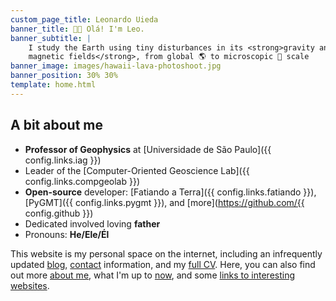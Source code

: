 ```yaml
---
custom_page_title: Leonardo Uieda
banner_title: 👋🏽 Olá! I'm Leo.
banner_subtitle: |
    I study the Earth using tiny disturbances in its <strong>gravity and
    magnetic fields</strong>, from global 🌎 to microscopic 🔬 scale
banner_image: images/hawaii-lava-photoshoot.jpg
banner_position: 30% 30%
template: home.html
---
```


## A bit about me

* **Professor of Geophysics** at [Universidade de São Paulo]({{ config.links.iag }})
* Leader of the [Computer-Oriented Geoscience Lab]({{ config.links.compgeolab }})
* **Open-source** developer:
  [Fatiando a Terra]({{ config.links.fatiando }}),
  [PyGMT]({{ config.links.pygmt }}),
  and [more](https://github.com/{{ config.github }})
* Dedicated involved loving **father**
* Pronouns: **He/Ele/Él**

This website is my personal space on the internet, including an infrequently
updated [blog](blog), [contact](contact) information, and my [full CV](cv).
Here, you can also find out more [about me](about), what I'm up to [now](now),
and some [links to interesting websites](links).
